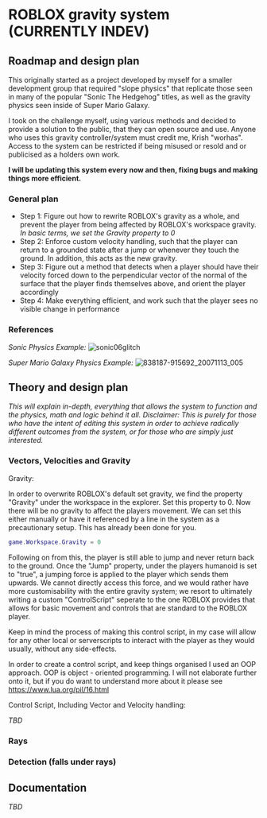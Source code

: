 # ROBLOX gravity system (CURRENTLY INDEV)
## Roadmap and design plan

This originally started as a project developed by myself for a smaller development group that required "slope physics" that replicate those seen in many of the popular "Sonic The Hedgehog" titles,
as well as the gravity physics seen inside of Super Mario Galaxy.

I took on the challenge myself, using various methods and decided to provide a solution to the public, that they can open source and use. 
Anyone who uses this gravity controller/system must credit me, Krish "worhas". Access to the system can be restricted if being misused or resold and or publicised as a holders own work. 

**I will be updating this system every now and then, fixing bugs and making things more efficient.**

### General plan

- Step 1: Figure out how to rewrite ROBLOX's gravity as a whole, and prevent the player from being affected by ROBLOX's workspace gravity. *In basic terms, we set the Gravity property to 0*
- Step 2: Enforce custom velocity handling, such that the player can return to a grounded state after a jump or whenever they touch the ground. In addition, this acts as the new gravity.
- Step 3: Figure out a method that detects when a player should have their velocity forced down to the perpendicular vector of the normal of the surface that the player finds themselves above, and orient the player accordingly
- Step 4: Make everything efficient, and work such that the player sees no visible change in performance
  

### References

*Sonic Physics Example:*
![sonic06glitch](https://github.com/worhasdev/rogravityRewritten/assets/131204733/31741f2b-ec40-4a56-a20b-17235b9b8ddd)

*Super Mario Galaxy Physics Example:*
![838187-915692_20071113_005](https://github.com/worhasdev/rogravityRewritten/assets/131204733/6b80c027-3501-4ae1-97d8-f2a71ba0c3ac)


## Theory and design plan
*This will explain in-depth, everything that allows the system to function and the physics, math and logic behind it all.*
*Disclaimer: This is purely for those who have the intent of editing this system in order to achieve radically different outcomes from the system, or for those who are simply just interested.*

### Vectors, Velocities and Gravity

Gravity:

In order to overwrite ROBLOX's default set gravity, we find the property "Gravity" under the workspace in the explorer. Set this property to 0. Now there will be no gravity to affect the players movement. We can set this either manually or have it referenced by a line in the system as a precautionary setup. This has already been done for you.
```lua
game.Workspace.Gravity = 0
```

Following on from this, the player is still able to jump and never return back to the ground. Once the "Jump" property, under the players humanoid is set to "true", a jumping force is applied to the player which sends them upwards. We cannot directly access this force, and we would rather have more customisability with the entire gravity system; we resort to ultimately writing a custom "ControlScript" seperate to the one ROBLOX provides that allows for basic movement and controls that are standard to the ROBLOX player.

Keep in mind the process of making this control script, in my case will allow for any other local or serverscripts to interact with the player as they would usually, without any side-effects.

In order to create a control script, and keep things organised I used an OOP approach. OOP is object - oriented programming. I will not elaborate further onto it, but if you do want to understand more about it please see https://www.lua.org/pil/16.html

Control Script, Including Vector and Velocity handling:

*TBD*

### Rays


### Detection (falls under rays)



## Documentation

*TBD*
